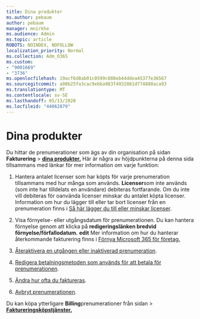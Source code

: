 ```yaml
---
title: Dina produkter
ms.author: pebaum
author: pebaum
manager: mnirkhe
ms.audience: Admin
ms.topic: article
ROBOTS: NOINDEX, NOFOLLOW
localization_priority: Normal
ms.collection: Adm_O365
ms.custom:
- "9001669"
- "3736"
ms.openlocfilehash: 19acf6d8ab01c0599c088eb44ddea45377e36567
ms.sourcegitcommit: a98b25fa3cac9ebba983f4932881d774880aca93
ms.translationtype: MT
ms.contentlocale: sv-SE
ms.lasthandoff: 05/13/2020
ms.locfileid: "44062879"
---
```

# <a name="your-products"></a>Dina produkter

Du hittar de prenumerationer som ägs av din organisation på sidan **Fakturering**  >  **[dina produkter.](https://go.microsoft.com/fwlink/p/?linkid=842054)** Här är några av höjdpunkterna på denna sida tillsammans med länkar för mer information om varje funktion:

1. Hantera antalet licenser som har köpts för varje prenumeration tillsammans med hur många som används.  **Licenser**som inte används (som inte har tilldelats en användare) debiteras fortfarande.  Om du inte vill debiteras för oanvända licenser minskar du antalet köpta licenser. Information om hur du lägger till eller tar bort licenser från en prenumeration finns i [Så här lägger du till eller minskar licenser](https://docs.microsoft.com/alchemyinsights/how-to-add-or-reduce-licenses).

2. Visa förnyelse- eller utgångsdatum för prenumerationen.  Du kan hantera förnyelse genom att klicka på **redigeringslänken bredvid förnyelse/förfallodatum.** **edit**  Mer information om hur du hanterar återkommande fakturering finns i [Förnya Microsoft 365 för företag.](https://go.microsoft.com/fwlink/?linkid=2119216)

3. [Återaktivera en utgången eller inaktiverad prenumeration](https://go.microsoft.com/fwlink/?linkid=2117519).

4. [Redigera betalningsmetoden som används för att betala för prenumerationen](https://go.microsoft.com/fwlink/?linkid=2117167).

5. [Ändra hur ofta du faktureras](https://go.microsoft.com/fwlink/?linkid=2119112).

6. [Avbryt prenumerationen](https://go.microsoft.com/fwlink/?linkid=2119113).

Du kan köpa ytterligare **Billing**prenumerationer från sidan  >  [**Faktureringsköpstjänster.**](https://go.microsoft.com/fwlink/p/?linkid=868433)
